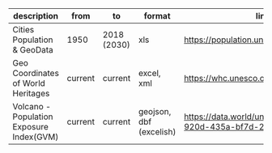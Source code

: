 | description | from  | to   | format  | link |
|---|---|---|---|---|
| Cities Population & GeoData | 1950 | 2018 (2030) | xls | https://population.un.org/wup/Download/|
| Geo Coordinates of World Heritages | current  | current | excel, xml | https://whc.unesco.org/en/syndication |
| Volcano - Population Exposure Index(GVM) | current  | current | geojson, dbf (excelish) | https://data.world/unisdr/a60ac839-920d-435a-bf7d-25855602699d |
